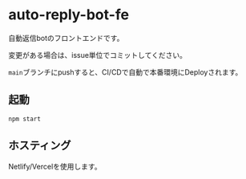 # auto-reply-bot-fe

自動返信botのフロントエンドです。

変更がある場合は、issue単位でコミットしてください。

`main`ブランチにpushすると、CI/CDで自動で本番環境にDeployされます。

## 起動

```shell
npm start
```

## ホスティング

Netlify/Vercelを使用します。
